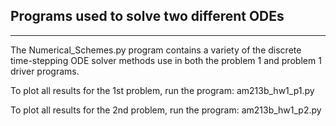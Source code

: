 ## Programs used to solve two different ODEs ##

-----------------------------------------------------------------------

The Numerical_Schemes.py program contains a variety of the discrete time-stepping ODE solver methods use in both the problem 1 and problem 1 driver programs.

To plot	all results for the 1st problem, run the program: am213b_hw1_p1.py

To plot	all results for the 2nd problem, run the program: am213b_hw1_p2.py


